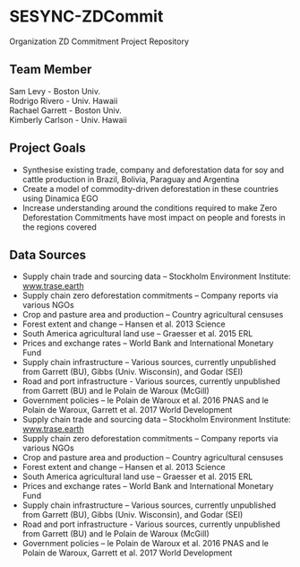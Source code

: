 # SESYNC-ZDCommit
Organization ZD Commitment Project Repository

## Team Member
Sam Levy - Boston Univ.  
Rodrigo Rivero - Univ. Hawaii  
Rachael Garrett - Boston Univ.  
Kimberly Carlson - Univ. Hawaii  

## Project Goals

- Synthesise existing trade, company and deforestation data for soy and cattle production in Brazil, Bolivia, Paraguay and Argentina  
- Create a model of commodity-driven deforestation in these countries using Dinamica EGO  
- Increase understanding around the conditions required to make Zero Deforestation Commitments have most impact on people and forests in the regions covered  

## Data Sources
- Supply chain trade and sourcing data – Stockholm Environment Institute: www.trase.earth  
- Supply chain zero deforestation commitments – Company reports via various NGOs
- Crop and pasture area and production – Country agricultural censuses  
- Forest extent and change – Hansen et al. 2013 Science  
- South America agricultural land use – Graesser et al. 2015 ERL  
- Prices and exchange rates – World Bank and International Monetary Fund  
- Supply chain infrastructure – Various sources, currently unpublished from Garrett (BU), Gibbs (Univ. Wisconsin), and Godar (SEI)  
- Road and port infrastructure - Various sources, currently unpublished from Garrett (BU) and le Polain de Waroux (McGill)  
- Government policies – le Polain de Waroux et al. 2016 PNAS and le Polain de Waroux, Garrett et al. 2017 World Development  
- Supply chain trade and sourcing data – Stockholm Environment Institute: www.trase.earth
- Supply chain zero deforestation commitments – Company reports via various NGOs
- Crop and pasture area and production – Country agricultural censuses
- Forest extent and change – Hansen et al. 2013 Science
- South America agricultural land use – Graesser et al. 2015 ERL
- Prices and exchange rates – World Bank and International Monetary Fund
- Supply chain infrastructure – Various sources, currently unpublished from Garrett (BU), Gibbs (Univ. Wisconsin), and Godar (SEI)
- Road and port infrastructure - Various sources, currently unpublished from Garrett (BU) and le Polain de Waroux (McGill)
- Government policies – le Polain de Waroux et al. 2016 PNAS and le Polain de Waroux, Garrett et al. 2017 World Development

